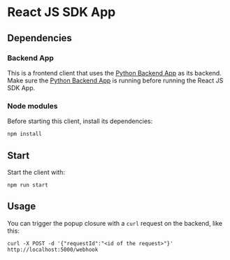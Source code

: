 # React JS SDK App

## Dependencies

### Backend App

This is a frontend client that uses the [Python Backend App](../PythonBackendApp) as its backend. Make sure the [Python Backend App](../PythonBackendApp) is running before running the React JS SDK App.

### Node modules

Before starting this client, install its dependencies:

```
npm install
```

## Start

Start the client with:

```
npm run start
```

## Usage

You can trigger the popup closure with a `curl` request on the backend, like this:

```
curl -X POST -d '{"requestId":"<id of the request>"}' http://localhost:5000/webhook
```
